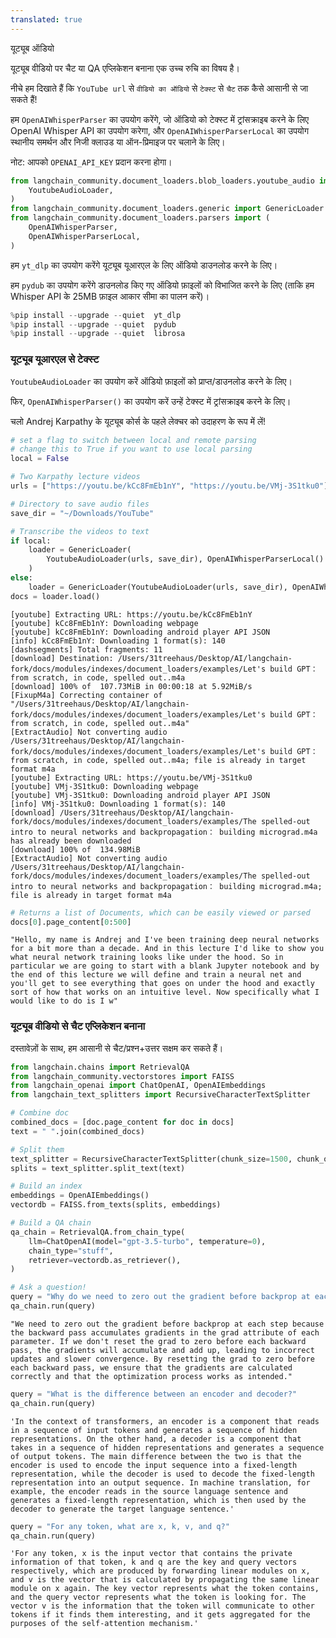 ```yaml
---
translated: true
---
```


यूट्यूब ऑडियो

यूट्यूब वीडियो पर चैट या QA एप्लिकेशन बनाना एक उच्च रुचि का विषय है।

नीचे हम दिखाते हैं कि `YouTube url` से `वीडियो का ऑडियो` से `टेक्स्ट` से `चैट` तक कैसे आसानी से जा सकते हैं!

हम `OpenAIWhisperParser` का उपयोग करेंगे, जो ऑडियो को टेक्स्ट में ट्रांसक्राइब करने के लिए OpenAI Whisper API का उपयोग करेगा, और `OpenAIWhisperParserLocal` का उपयोग स्थानीय समर्थन और निजी क्लाउड या ऑन-प्रिमाइज पर चलाने के लिए।

नोट: आपको `OPENAI_API_KEY` प्रदान करना होगा।

```python
from langchain_community.document_loaders.blob_loaders.youtube_audio import (
    YoutubeAudioLoader,
)
from langchain_community.document_loaders.generic import GenericLoader
from langchain_community.document_loaders.parsers import (
    OpenAIWhisperParser,
    OpenAIWhisperParserLocal,
)
```

हम `yt_dlp` का उपयोग करेंगे यूट्यूब यूआरएल के लिए ऑडियो डाउनलोड करने के लिए।

हम `pydub` का उपयोग करेंगे डाउनलोड किए गए ऑडियो फ़ाइलों को विभाजित करने के लिए (ताकि हम Whisper API के 25MB फ़ाइल आकार सीमा का पालन करें)।

```python
%pip install --upgrade --quiet  yt_dlp
%pip install --upgrade --quiet  pydub
%pip install --upgrade --quiet  librosa
```

### यूट्यूब यूआरएल से टेक्स्ट

`YoutubeAudioLoader` का उपयोग करें ऑडियो फ़ाइलों को प्राप्त/डाउनलोड करने के लिए।

फिर, `OpenAIWhisperParser()` का उपयोग करें उन्हें टेक्स्ट में ट्रांसक्राइब करने के लिए।

चलो Andrej Karpathy के यूट्यूब कोर्स के पहले लेक्चर को उदाहरण के रूप में लें!

```python
# set a flag to switch between local and remote parsing
# change this to True if you want to use local parsing
local = False
```

```python
# Two Karpathy lecture videos
urls = ["https://youtu.be/kCc8FmEb1nY", "https://youtu.be/VMj-3S1tku0"]

# Directory to save audio files
save_dir = "~/Downloads/YouTube"

# Transcribe the videos to text
if local:
    loader = GenericLoader(
        YoutubeAudioLoader(urls, save_dir), OpenAIWhisperParserLocal()
    )
else:
    loader = GenericLoader(YoutubeAudioLoader(urls, save_dir), OpenAIWhisperParser())
docs = loader.load()
```

```output
[youtube] Extracting URL: https://youtu.be/kCc8FmEb1nY
[youtube] kCc8FmEb1nY: Downloading webpage
[youtube] kCc8FmEb1nY: Downloading android player API JSON
[info] kCc8FmEb1nY: Downloading 1 format(s): 140
[dashsegments] Total fragments: 11
[download] Destination: /Users/31treehaus/Desktop/AI/langchain-fork/docs/modules/indexes/document_loaders/examples/Let's build GPT： from scratch, in code, spelled out..m4a
[download] 100% of  107.73MiB in 00:00:18 at 5.92MiB/s
[FixupM4a] Correcting container of "/Users/31treehaus/Desktop/AI/langchain-fork/docs/modules/indexes/document_loaders/examples/Let's build GPT： from scratch, in code, spelled out..m4a"
[ExtractAudio] Not converting audio /Users/31treehaus/Desktop/AI/langchain-fork/docs/modules/indexes/document_loaders/examples/Let's build GPT： from scratch, in code, spelled out..m4a; file is already in target format m4a
[youtube] Extracting URL: https://youtu.be/VMj-3S1tku0
[youtube] VMj-3S1tku0: Downloading webpage
[youtube] VMj-3S1tku0: Downloading android player API JSON
[info] VMj-3S1tku0: Downloading 1 format(s): 140
[download] /Users/31treehaus/Desktop/AI/langchain-fork/docs/modules/indexes/document_loaders/examples/The spelled-out intro to neural networks and backpropagation： building micrograd.m4a has already been downloaded
[download] 100% of  134.98MiB
[ExtractAudio] Not converting audio /Users/31treehaus/Desktop/AI/langchain-fork/docs/modules/indexes/document_loaders/examples/The spelled-out intro to neural networks and backpropagation： building micrograd.m4a; file is already in target format m4a
```

```python
# Returns a list of Documents, which can be easily viewed or parsed
docs[0].page_content[0:500]
```

```output
"Hello, my name is Andrej and I've been training deep neural networks for a bit more than a decade. And in this lecture I'd like to show you what neural network training looks like under the hood. So in particular we are going to start with a blank Jupyter notebook and by the end of this lecture we will define and train a neural net and you'll get to see everything that goes on under the hood and exactly sort of how that works on an intuitive level. Now specifically what I would like to do is I w"
```

### यूट्यूब वीडियो से चैट एप्लिकेशन बनाना

दस्तावेज़ों के साथ, हम आसानी से चैट/प्रश्न+उत्तर सक्षम कर सकते हैं।

```python
from langchain.chains import RetrievalQA
from langchain_community.vectorstores import FAISS
from langchain_openai import ChatOpenAI, OpenAIEmbeddings
from langchain_text_splitters import RecursiveCharacterTextSplitter
```

```python
# Combine doc
combined_docs = [doc.page_content for doc in docs]
text = " ".join(combined_docs)
```

```python
# Split them
text_splitter = RecursiveCharacterTextSplitter(chunk_size=1500, chunk_overlap=150)
splits = text_splitter.split_text(text)
```

```python
# Build an index
embeddings = OpenAIEmbeddings()
vectordb = FAISS.from_texts(splits, embeddings)
```

```python
# Build a QA chain
qa_chain = RetrievalQA.from_chain_type(
    llm=ChatOpenAI(model="gpt-3.5-turbo", temperature=0),
    chain_type="stuff",
    retriever=vectordb.as_retriever(),
)
```

```python
# Ask a question!
query = "Why do we need to zero out the gradient before backprop at each step?"
qa_chain.run(query)
```

```output
"We need to zero out the gradient before backprop at each step because the backward pass accumulates gradients in the grad attribute of each parameter. If we don't reset the grad to zero before each backward pass, the gradients will accumulate and add up, leading to incorrect updates and slower convergence. By resetting the grad to zero before each backward pass, we ensure that the gradients are calculated correctly and that the optimization process works as intended."
```

```python
query = "What is the difference between an encoder and decoder?"
qa_chain.run(query)
```

```output
'In the context of transformers, an encoder is a component that reads in a sequence of input tokens and generates a sequence of hidden representations. On the other hand, a decoder is a component that takes in a sequence of hidden representations and generates a sequence of output tokens. The main difference between the two is that the encoder is used to encode the input sequence into a fixed-length representation, while the decoder is used to decode the fixed-length representation into an output sequence. In machine translation, for example, the encoder reads in the source language sentence and generates a fixed-length representation, which is then used by the decoder to generate the target language sentence.'
```

```python
query = "For any token, what are x, k, v, and q?"
qa_chain.run(query)
```

```output
'For any token, x is the input vector that contains the private information of that token, k and q are the key and query vectors respectively, which are produced by forwarding linear modules on x, and v is the vector that is calculated by propagating the same linear module on x again. The key vector represents what the token contains, and the query vector represents what the token is looking for. The vector v is the information that the token will communicate to other tokens if it finds them interesting, and it gets aggregated for the purposes of the self-attention mechanism.'
```
